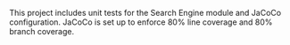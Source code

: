 This project includes unit tests for the Search Engine module and JaCoCo configuration.
JaCoCo is set up to enforce 80% line coverage and 80% branch coverage.
